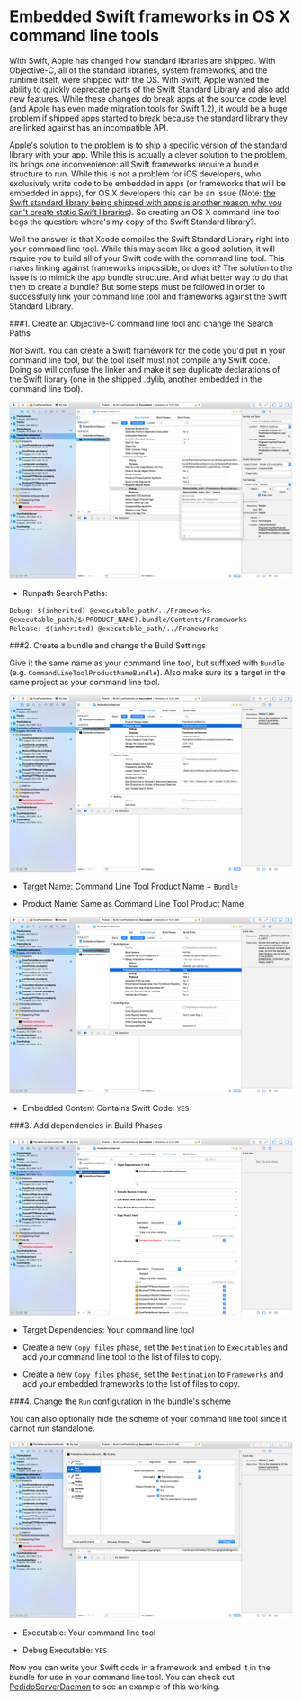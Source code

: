 # Embedded Swift frameworks in OS X command line tools

With Swift, Apple has changed how standard libraries are shipped. With Objective-C, all of the standard libraries, system frameworks, and the runtime itself, were shipped with the OS. With Swift, Apple wanted the ability to quickly deprecate parts of the Swift Standard Library and also add new features. While these changes do break apps at the source code level (and Apple has even made migration tools for Swift 1.2), it would be a huge problem if shipped apps started to break because the standard library they are linked against has an incompatible API.

Apple's solution to the problem is to ship a specific version of the standard library with your app. While this is actually a clever solution to the problem, its brings one inconvenience: all Swift frameworks require a bundle structure to run. While this is not a problem for iOS developers, who exclusively write code to be embedded in apps (or frameworks that will be embedded in apps), for OS X developers this can be an issue (Note: [the Swift standard library being shipped with apps is another reason why you can't create static Swift libraries](https://github.com/ksm/SwiftInFlux#static-libraries)). So creating an OS X command line tool begs the question: where's my copy of the Swift Standard library?.

Well the answer is that Xcode compiles the Swift Standard Library right into your command line tool. While this may seem like a good solution, it will require you to build all of your Swift code with the command line tool. This makes linking against frameworks impossible, or does it? The solution to the issue is to mimick the app bundle structure. And what better way to do that then to create a bundle? But some steps must be followed in order to successfully link your command line tool and frameworks against the Swift Standard Library.

###1. Create an Objective-C command line tool and change the Search Paths

Not Swift. You can create a Swift framework for the code you'd put in your command line tool, but the tool itself must not compile any Swift code. Doing so will confuse the linker and make it see duplicate declarations of the Swift library (one in the shipped .dylib, another embedded in the command line tool).

![Embedded Frameworks Screen Shot 1](./images/embeddedframeworkswiftcommandlinetool1.png)


- Runpath Search Paths: 

```
Debug: $(inherited) @executable_path/../Frameworks @executable_path/$(PRODUCT_NAME).bundle/Contents/Frameworks
Release: $(inherited) @executable_path/../Frameworks
```

###2. Create a bundle and change the Build Settings

Give it the same name as your command line tool, but suffixed with ```Bundle``` (e.g. `CommandLineToolProductNameBundle`). Also make sure its a target in the same project as your command line tool.

![Embedded Frameworks Screen Shot 3](./images/embeddedframeworkswiftcommandlinetool3.png)

- Target Name: Command Line Tool Product Name + ```Bundle```

- Product Name: Same as Command Line Tool Product Name

![Embedded Frameworks Screen Shot 2](./images/embeddedframeworkswiftcommandlinetool2.png)

- Embedded Content Contains Swift Code: ```YES```

###3. Add dependencies in Build Phases

![Embedded Frameworks Screen Shot 5](./images/embeddedframeworkswiftcommandlinetool5.png)

- Target Dependencies: Your command line tool

- Create a new ```Copy files``` phase, set the ```Destination``` to ```Executables``` and add your command line tool to the list of files to copy.

- Create a new ```Copy files``` phase, set the ```Destination``` to ```Frameworks``` and add your embedded frameworks to the list of files to copy.

###4. Change the ```Run``` configuration in the bundle's scheme

You can also optionally hide the scheme of your command line tool since it cannot run standalone.

![Embedded Frameworks Screen Shot 4](./images/embeddedframeworkswiftcommandlinetool4.png)

- Executable: Your command line tool

- Debug Executable: ```YES```

Now you can write your Swift code in a framework and embed it in the bundle for use in your command line tool. You can check out [PedidoServerDaemon](https://github.com/colemancda/Pedido/tree/master/PedidoServerDaemon) to see an example of this working.
